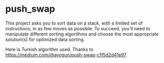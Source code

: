 # push_swap

This project asks you to sort data on a stack, with a limited set of instructions, in as few moves as possible. To succeed, you'll need to manipulate different sorting algorithms and choose the most appropriate solution(s) for optimized data sorting.

Here is Turkish algorithm used. Thanks to https://medium.com/@ayogun/push-swap-c1f5d2d41e97.
